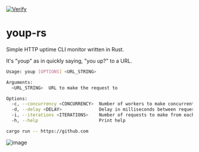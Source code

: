 [![Verify](https://github.com/HarlemSquirrel/youp-rs/actions/workflows/verify.yml/badge.svg)](https://github.com/HarlemSquirrel/youp-rs/actions/workflows/verify.yml)

# youp-rs

Simple HTTP uptime CLI monitor written in Rust.

It's "youp" as in quickly saying, "you up?" to a URL.

```sh
Usage: youp [OPTIONS] <URL_STRING>

Arguments:
  <URL_STRING>  URL to make the request to

Options:
  -c, --concurrency <CONCURRENCY>  Number of workers to make concurrent requests [default: 1]
  -d, --delay <DELAY>              Delay in milliseconds between requests in each worker [default: 1000]
  -i, --iterations <ITERATIONS>    Number of requests to make from each worker [default: 10]
  -h, --help                       Print help
```

```sh
cargo run -- https://github.com
```
![image](https://github.com/user-attachments/assets/83d37cdc-d581-4cb1-b5b2-42af8de24c2f)
